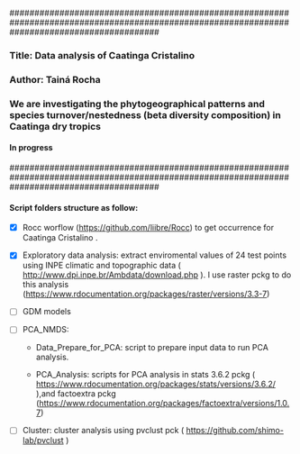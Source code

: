 ##############################################################################################################################################
### Title: Data analysis of Caatinga Cristalino
### Author: Tainá Rocha
### We are investigating the phytogeographical patterns and species turnover/nestedness (beta diversity composition) in Caatinga dry tropics
#### In progress
##############################################################################################################################################

#### Script folders structure as follow:

- [x] Rocc worflow (https://github.com/liibre/Rocc) to get occurrence for Caatinga Cristalino .


- [x]  Exploratory data analysis: extract enviromental values of 24 test points using INPE climatic and topographic data ( http://www.dpi.inpe.br/Ambdata/download.php ). I      use raster pckg to do this analysis       (https://www.rdocumentation.org/packages/raster/versions/3.3-7)

- [ ]  GDM models


- [ ]  PCA_NMDS:

    - Data_Prepare_for_PCA: script to prepare input data to run PCA analysis.
    
    - PCA_Analysis: scripts for PCA analysis in stats 3.6.2 pckg ( https://www.rdocumentation.org/packages/stats/versions/3.6.2/ ),and factoextra pckg                     (https://www.rdocumentation.org/packages/factoextra/versions/1.0.7)
    
    
    
    
- [ ]  Cluster:  cluster analysis using pvclust pck ( https://github.com/shimo-lab/pvclust )
